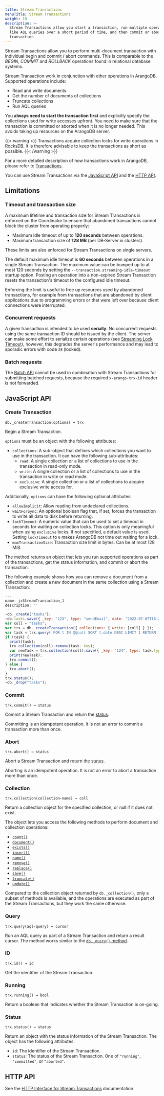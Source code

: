 ```yaml
---
title: Stream Transactions
menuTitle: Stream Transactions
weight: 10
description: >-
  Stream Transactions allow you start a transaction, run multiple operations
  like AQL queries over a short period of time, and then commit or abort the
  transaction
---
```

Stream Transactions allow you to perform multi-document transaction
with individual begin and commit / abort commands. This is comparable to the
*BEGIN*, *COMMIT* and *ROLLBACK* operations found in relational database systems.

Stream Transaction work in conjunction with other operations in ArangoDB.
Supported operations include:

- Read and write documents
- Get the number of documents of collections
- Truncate collections
- Run AQL queries

You **always need to start the transaction first** and explicitly specify the
collections used for write accesses upfront. You need to make sure that the
transaction is committed or aborted when it is no longer needed.
This avoids taking up resources on the ArangoDB server.

{{< warning >}}
Transactions acquire collection locks for write operations in RocksDB.
It is therefore advisable to keep the transactions as short as possible.
{{< /warning >}}

For a more detailed description of how transactions work in ArangoDB, please
refer to [Transactions](_index.md).

You can use Stream Transactions via the [JavaScript API](#javascript-api) and
the [HTTP API](../http-api/transactions/stream-transactions.md).

## Limitations

### Timeout and transaction size

A maximum lifetime and transaction size for Stream Transactions is enforced
on the Coordinator to ensure that abandoned transactions cannot block the
cluster from operating properly:

- Maximum idle timeout of up to **120 seconds** between operations.
- Maximum transaction size of **128 MB** (per DB-Server in clusters).

These limits are also enforced for Stream Transactions on single servers.

The default maximum idle timeout is **60 seconds** between operations in a
single Stream Transaction. The maximum value can be bumped up to at most 120
seconds by setting the `--transaction.streaming-idle-timeout` startup option.
Posting an operation into a non-expired Stream Transaction resets the
transaction's timeout to the configured idle timeout.

Enforcing the limit is useful to free up resources used by abandoned
transactions, for example from transactions that are abandoned by client
applications due to programming errors or that were left over because client
connections were interrupted.

### Concurrent requests

A given transaction is intended to be used **serially**. No concurrent requests
using the same transaction ID should be issued by the client. The server can
make some effort to serialize certain operations (see
[Streaming Lock Timeout](../../components/arangodb-server/options.md#--transactionstreaming-lock-timeout)),
however, this degrades the server's performance and may lead to sporadic
errors with code `28` (locked).

### Batch requests

The [Batch API](../http-api/batch-requests.md) cannot be used in combination with
Stream Transactions for submitting batched requests, because the required
`x-arango-trx-id` header is not forwarded.

## JavaScript API

### Create Transaction

`db._createTransaction(options) → trx`

Begin a Stream Transaction.

`options` must be an object with the following attributes:

- `collections`: A sub-object that defines which collections you want to use
  in the transaction. It can have the following sub-attributes:
  - `read`: A single collection or a list of collections to use in the
    transaction in read-only mode.
  - `write`: A single collection or a list of collections to use in the
    transaction in write or read mode.
  - `exclusive`: A single collection or a list of collections to acquire
    exclusive write access for.

Additionally, `options` can have the following optional attributes:

- `allowImplicit`: Allow reading from undeclared collections.
- `waitForSync`: An optional boolean flag that, if set, forces the
  transaction to write all data to disk before returning.
- `lockTimeout`: A numeric value that can be used to set a timeout in seconds for
  waiting on collection locks. This option is only meaningful when using
  `exclusive` locks. If not specified, a default value is used. Setting
  `lockTimeout` to `0` makes ArangoDB not time out waiting for a lock.
- `maxTransactionSize`: Transaction size limit in bytes. Can be at most 128 MiB.

The method returns an object that lets you run supported operations as part of
the transactions, get the status information, and commit or abort the transaction.

The following example shows how you can remove a document from a collection and
create a new document in the same collection using a Stream Transaction:

```js
---
name: jsStreamTransaction_1
description: ''
---
~db._create("tasks");
~db.tasks.save({ _key: "123", type: "sendEmail", date: "2022-07-07T15:20:00.000Z" });
var coll = "tasks";
var trx = db._createTransaction({ collections: { write: [coll] } });
var task = trx.query(`FOR t IN @@coll SORT t.date DESC LIMIT 1 RETURN t`, {"@coll": coll}).toArray()[0];
if (task) {
  print(task);
  trx.collection(coll).remove(task._key);
  var newTask = trx.collection(coll).save({ _key: "124", type: task.type, date: new Date().toISOString() }, { returnNew: true }).new;
  print(newTask);
  trx.commit();
} else {
  trx.abort();
}
trx.status();
~db._drop("tasks");
```

### Commit

`trx.commit() → status`

Commit a Stream Transaction and return the [status](#status).

Committing is an idempotent operation. It is not an error to commit a transaction
more than once.

### Abort

`trx.abort() → status`

Abort a Stream Transaction and return the [status](#status).

Aborting is an idempotent operation. It is not an error to abort a transaction
more than once.

### Collection

`trx.collection(collection-name) → coll`

Return a collection object for the specified collection, or null if it does not
exist.

The object lets you access the following methods to perform document and
collection operations:

- [`count()`](../javascript-api/@arangodb/collection-object.md#collectioncount)
- [`document()`](../javascript-api/@arangodb/collection-object.md#collectiondocumentobject--options)
- [`exists()`](../javascript-api/@arangodb/collection-object.md#collectionexistsobject--options)
- [`insert()`](../javascript-api/@arangodb/collection-object.md#collectioninsertdata--options)
- [`name()`](../javascript-api/@arangodb/collection-object.md#collectionname)
- [`remove()`](../javascript-api/@arangodb/collection-object.md#collectionremoveobject)
- [`replace()`](../javascript-api/@arangodb/collection-object.md#collectionreplacedocument-data--options)
- [`save()`](../javascript-api/@arangodb/collection-object.md#collectionsavedata--options)
- [`truncate()`](../javascript-api/@arangodb/collection-object.md#collectiontruncate)
- [`update()`](../javascript-api/@arangodb/collection-object.md#collectionupdatedocument-data--options)

Compared to the collection object returned by `db._collection()`, only a subset
of methods is available, and the operations are executed as part of the
Stream Transactions, but they work the same otherwise.

### Query

`trx.query(aql-query) → cursor`

Run an AQL query as part of a Stream Transaction and return a result cursor.
The method works similar to the
[`db._query()` method](../../aql/how-to-invoke-aql/with-arangosh.md#with-db_query).

### ID

`trx.id() → id`

Get the identifier of the Stream Transaction.

### Running

`trx.running() → bool`

Return a boolean that indicates whether the Stream Transaction is on-going.

### Status

`trx.status() → status`

Return an object with the status information of the Stream Transaction.
The object has the following attributes:

- `id`: The identifier of the Stream Transaction.
- `status`: The status of the Stream Transaction.
  One of `"running"`, `"committed"`, or `"aborted"`.

## HTTP API

See the [HTTP Interface for Stream Transactions](../http-api/transactions/stream-transactions.md)
documentation.
